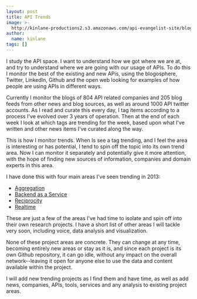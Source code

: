 ```yaml
---
layout: post
title: API Trends
image: >-
  http://kinlane-productions2.s3.amazonaws.com/api-evangelist-site/blog/trends.jpg
author:
  name: kinlane
tags: []
---
```

[](/trends/)

I study the API space. I want to understand how we got where we are at, and try to understand where we are going with our usage of APIs. To do this I monitor the best of the existing and new APis, using the blogosphere, Twitter, LinkedIn, Github and the open web looking for examples of how people are using APIs in different ways.

Currently I monitor the blogs of 804 API related companies and 205 blog feeds from other news and blog sources, as well as around 1000 API twitter accounts. As I read and curate this every day, I tag items according to a process I've evolved over 3 years of operation. Then at the end of each week I look at which tags are trending for the week, based upon what I've written and other news items I've curated along the way.

This is how I monitor trends. When Is see a tag trending, and I feel the area is interesting or has potential, I tend to spin off the topic into its own trend area. Now I can monitor it separately and potentially give it more attention, with the hope of finding new sources of information, companies and domain experts in this area.

I have done this with four main areas I've seen trending in 2013:

*   [Aggregation](http://aggregation.apievangelist.com/ "Aggregation")
*   [Backend as a Service](http://baas.apievangelist.com/ "Aggregation")
*   [Reciprocity](http://reciprocity.apievangelist.com/ "Aggregation")
*   [Realtime](http://realtime.apievangelist.com/ "Aggregation")

These are just a few of the areas I've had time to isolate and spin off into their own research projects. I have a short list of other areas I will tackle very soon, including voice, data analysis and visualization.

None of these project areas are concrete. They can change at any time, becoming entirely new areas or stay as it is, and since each project is its own Github repository, it can go idle, without any impact on the overall network--leaving it open for anyone else to use the data and content available within the project.

I will add new trending projects as I find them and have time, as well as add news, companies, APIs, tools, services and any analysis to existing project areas.
